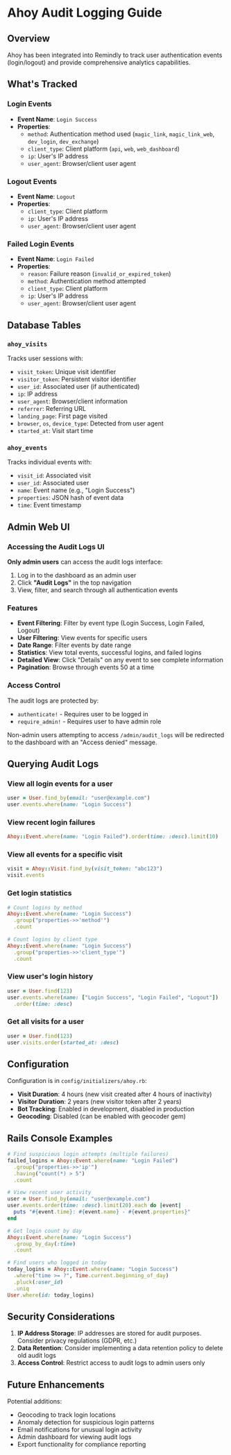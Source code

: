 # Ahoy Audit Logging Guide

## Overview

Ahoy has been integrated into Remindly to track user authentication events (login/logout) and provide comprehensive analytics capabilities.

## What's Tracked

### Login Events
- **Event Name**: `Login Success`
- **Properties**:
  - `method`: Authentication method used (`magic_link`, `magic_link_web`, `dev_login`, `dev_exchange`)
  - `client_type`: Client platform (`api`, `web`, `web_dashboard`)
  - `ip`: User's IP address
  - `user_agent`: Browser/client user agent

### Logout Events
- **Event Name**: `Logout`
- **Properties**:
  - `client_type`: Client platform
  - `ip`: User's IP address
  - `user_agent`: Browser/client user agent

### Failed Login Events
- **Event Name**: `Login Failed`
- **Properties**:
  - `reason`: Failure reason (`invalid_or_expired_token`)
  - `method`: Authentication method attempted
  - `client_type`: Client platform
  - `ip`: User's IP address
  - `user_agent`: Browser/client user agent

## Database Tables

### `ahoy_visits`
Tracks user sessions with:
- `visit_token`: Unique visit identifier
- `visitor_token`: Persistent visitor identifier
- `user_id`: Associated user (if authenticated)
- `ip`: IP address
- `user_agent`: Browser/client information
- `referrer`: Referring URL
- `landing_page`: First page visited
- `browser`, `os`, `device_type`: Detected from user agent
- `started_at`: Visit start time

### `ahoy_events`
Tracks individual events with:
- `visit_id`: Associated visit
- `user_id`: Associated user
- `name`: Event name (e.g., "Login Success")
- `properties`: JSON hash of event data
- `time`: Event timestamp

## Admin Web UI

### Accessing the Audit Logs UI

**Only admin users** can access the audit logs interface:

1. Log in to the dashboard as an admin user
2. Click **"Audit Logs"** in the top navigation
3. View, filter, and search through all authentication events

### Features

- **Event Filtering**: Filter by event type (Login Success, Login Failed, Logout)
- **User Filtering**: View events for specific users
- **Date Range**: Filter events by date range
- **Statistics**: View total events, successful logins, and failed logins
- **Detailed View**: Click "Details" on any event to see complete information
- **Pagination**: Browse through events 50 at a time

### Access Control

The audit logs are protected by:
- `authenticate!` - Requires user to be logged in
- `require_admin!` - Requires user to have admin role

Non-admin users attempting to access `/admin/audit_logs` will be redirected to the dashboard with an "Access denied" message.

## Querying Audit Logs

### View all login events for a user
```ruby
user = User.find_by(email: "user@example.com")
user.events.where(name: "Login Success")
```

### View recent login failures
```ruby
Ahoy::Event.where(name: "Login Failed").order(time: :desc).limit(10)
```

### View all events for a specific visit
```ruby
visit = Ahoy::Visit.find_by(visit_token: "abc123")
visit.events
```

### Get login statistics
```ruby
# Count logins by method
Ahoy::Event.where(name: "Login Success")
  .group("properties->>'method'")
  .count

# Count logins by client type
Ahoy::Event.where(name: "Login Success")
  .group("properties->>'client_type'")
  .count
```

### View user's login history
```ruby
user = User.find(123)
user.events.where(name: ["Login Success", "Login Failed", "Logout"])
  .order(time: :desc)
```

### Get all visits for a user
```ruby
user = User.find(123)
user.visits.order(started_at: :desc)
```

## Configuration

Configuration is in `config/initializers/ahoy.rb`:

- **Visit Duration**: 4 hours (new visit created after 4 hours of inactivity)
- **Visitor Duration**: 2 years (new visitor token after 2 years)
- **Bot Tracking**: Enabled in development, disabled in production
- **Geocoding**: Disabled (can be enabled with geocoder gem)

## Rails Console Examples

```ruby
# Find suspicious login attempts (multiple failures)
failed_logins = Ahoy::Event.where(name: "Login Failed")
  .group("properties->>'ip'")
  .having("count(*) > 5")
  .count

# View recent user activity
user = User.find_by(email: "user@example.com")
user.events.order(time: :desc).limit(20).each do |event|
  puts "#{event.time}: #{event.name} - #{event.properties}"
end

# Get login count by day
Ahoy::Event.where(name: "Login Success")
  .group_by_day(:time)
  .count

# Find users who logged in today
today_logins = Ahoy::Event.where(name: "Login Success")
  .where("time >= ?", Time.current.beginning_of_day)
  .pluck(:user_id)
  .uniq
User.where(id: today_logins)
```

## Security Considerations

1. **IP Address Storage**: IP addresses are stored for audit purposes. Consider privacy regulations (GDPR, etc.)
2. **Data Retention**: Consider implementing a data retention policy to delete old audit logs
3. **Access Control**: Restrict access to audit logs to admin users only

## Future Enhancements

Potential additions:
- Geocoding to track login locations
- Anomaly detection for suspicious login patterns
- Email notifications for unusual login activity
- Admin dashboard for viewing audit logs
- Export functionality for compliance reporting
